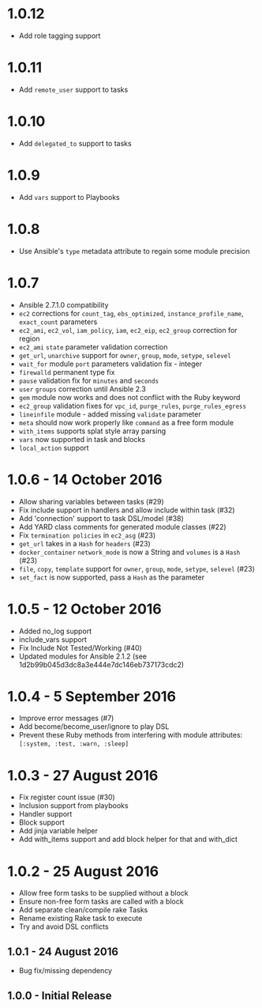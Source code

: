 # 1.0.12
* Add role tagging support

# 1.0.11
* Add `remote_user` support to tasks

# 1.0.10
* Add `delegated_to` support to tasks

# 1.0.9
* Add `vars` support to Playbooks

# 1.0.8
* Use Ansible's `type` metadata attribute to regain some module precision

# 1.0.7
* Ansible 2.7.1.0 compatibility
* `ec2` corrections for `count_tag`, `ebs_optimized`, `instance_profile_name`, `exact_count` parameters
* `ec2_ami`, `ec2_vol`, `iam_policy`, `iam`, `ec2_eip`, `ec2_group` correction for region
* `ec2_ami` `state` parameter validation correction
* `get_url`, `unarchive` support for `owner`, `group`, `mode`, `setype`, `selevel`
* `wait_for` module `port` parameters validation fix - integer
* `firewalld` permanent type fix
* `pause` validation fix for `minutes` and `seconds`
* `user` `groups` correction until Ansible 2.3
* `gem` module now works and does not conflict with the Ruby keyword
* `ec2_group` validation fixes for `vpc_id`, `purge_rules`, `purge_rules_egress`
* `lineinfile` module - added missing `validate` parameter
* `meta` should now work properly like `command` as a free form module
* `with_items` supports splat style array parsing
* `vars` now supported in task and blocks
* `local_action` support

# 1.0.6 - 14 October 2016
* Allow sharing variables between tasks (#29)
* Fix include support in handlers and allow include within task (#32)
* Add 'connection' support to task DSL/model (#38)
* Add YARD class comments for generated module classes (#22)
* Fix `termination policies` in `ec2_asg` (#23)
* `get_url` takes in a `Hash` for `headers` (#23)
* `docker_container` `network_mode` is now a String and `volumes` is a `Hash` (#23)
* `file`, `copy`, `template` support for `owner`, `group`, `mode`, `setype`, `selevel` (#23)
* `set_fact` is now supported, pass a `Hash` as the parameter 

# 1.0.5 - 12 October 2016
* Added no_log support
* include_vars support
* Fix Include Not Tested/Working (#40)
* Updated modules for Ansible 2.1.2 (see 1d2b99b045d3dc8a3e444e7dc146eb737173cdc2)

# 1.0.4 - 5 September 2016
* Improve error messages (#7)
* Add become/become_user/ignore to play DSL
* Prevent these Ruby methods from interfering with module attributes: `[:system, :test, :warn, :sleep]` 

# 1.0.3 - 27 August 2016
* Fix register count issue (#30)
* Inclusion support from playbooks
* Handler support
* Block support
* Add jinja variable helper
* Add with_items support and add block helper for that and with_dict

# 1.0.2 - 25 August 2016
* Allow free form tasks to be supplied without a block
* Ensure non-free form tasks are called with a block
* Add separate clean/compile rake Tasks
* Rename existing Rake task to execute
* Try and avoid DSL conflicts

## 1.0.1 - 24 August 2016
* Bug fix/missing dependency

## 1.0.0 - Initial Release
